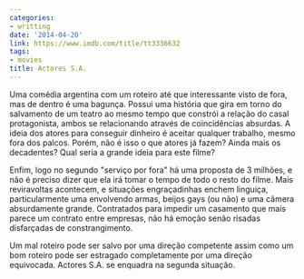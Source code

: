 ```yaml
---
categories:
- writting
date: '2014-04-20'
link: https://www.imdb.com/title/tt3336632
tags:
- movies
title: Actores S.A.
---
```


Uma comédia argentina com um roteiro até que interessante visto de fora, mas de dentro é uma bagunça. Possui uma história que gira em torno do salvamento de um teatro ao mesmo tempo que constrói a relação do casal protagonista, ambos se relacionando através de coincidências absurdas. A ideia dos atores para conseguir dinheiro é aceitar qualquer trabalho, mesmo fora dos palcos. Porém, não é isso o que atores já fazem? Ainda mais os decadentes? Qual seria a grande ideia para este filme?

Enfim, logo no segundo "serviço por fora" há uma proposta de 3 milhões, e não é preciso dizer que ela irá tomar o tempo de todo o resto do filme. Mais reviravoltas acontecem, e situações engraçadinhas enchem linguiça, particularmente uma envolvendo armas, beijos gays (ou não) e uma câmera absurdamente grande. Contratados para impedir um casamento que mais parece um contrato entre empresas, não há emoção senão risadas disfarçadas de constrangimento.

Um mal roteiro pode ser salvo por uma direção competente assim como um bom roteiro pode ser estragado completamente por uma direção equivocada. Actores S.A. se enquadra na segunda situação.